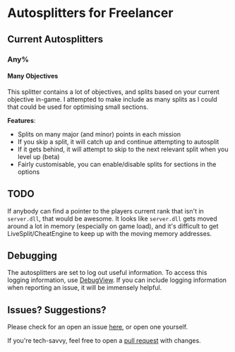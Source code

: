 # Autosplitters for Freelancer

## Current Autosplitters

### Any%

#### Many Objectives
This splitter contains a lot of objectives, and splits based on your current objective in-game. I attempted to make include as many splits as I could that could be used for optimising small sections.

**Features**:
* Splits on many major (and minor) points in each mission
* If you skip a split, it will catch up and continue attempting to autosplit
* If it gets behind, it will attempt to skip to the next relevant split when you level up (beta)
* Fairly customisable, you can enable/disable splits for sections in the options

## TODO
If anybody can find a pointer to the players current rank that isn't in `server.dll`, that would be awesome. It looks like `server.dll` gets moved around a lot in memory (especially on game load), and it's difficult to get LiveSplit/CheatEngine to keep up with the moving memory addresses.

## Debugging
The autosplitters are set to log out useful information. To access this logging information, use [DebugView](https://docs.microsoft.com/en-us/sysinternals/downloads/debugview). If you can include logging information when reporting an issue, it will be immensely helpful.

## Issues? Suggestions?
Please check for an open an issue [here](https://github.com/Makeshift/Freelancer-Autosplitters/issues), or open one yourself.

If you're tech-savvy, feel free to open a [pull request](https://github.com/Makeshift/Freelancer-Autosplitters/pulls) with changes.

